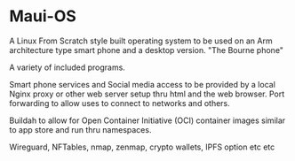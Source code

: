 # Maui-OS

A Linux From Scratch style built operating 
system to be used on an Arm architecture 
type smart phone and a desktop version. 
"The Bourne phone"

A variety of included programs.

Smart phone services and Social media 
access to be provided by a local
Nginx proxy or other web server setup thru html and 
the web browser. Port forwarding to allow 
uses to connect to networks and others.

Buildah to allow for Open Container 
Initiative (OCI) container images similar
to app store and run thru namespaces.

Wireguard, NFTables, nmap, zenmap,
crypto wallets, IPFS option etc etc



